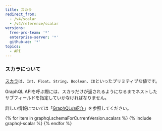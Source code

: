 ```yaml
---
title: スカラ
redirect_from:
  - /v4/scalar
  - /v4/reference/scalar
versions:
  free-pro-team: '*'
  enterprise-server: '*'
  github-ae: '*'
topics:
  - API
---
```


### スカラについて

[スカラ](https://graphql.github.io/graphql-spec/June2018/#sec-Scalars)は、`Int`、`Float`、`String`、`Boolean`、`ID`といったプリミティブな値です。

GraphQL APIを呼ぶ際には、スカラだけが返されるようになるまでネストしたサブフィールドを指定していかなければなりません。

詳しい情報については「[GraphQLの紹介](/graphql/guides/introduction-to-graphql#field)」を参照してください。

{% for item in graphql.schemaForCurrentVersion.scalars %}
  {% include graphql-scalar %}
{% endfor %}
